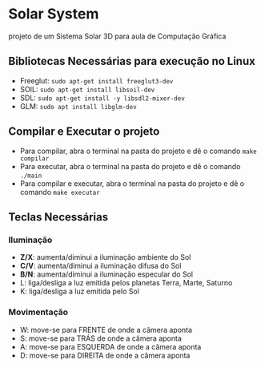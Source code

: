 # Solar System
 projeto de um Sistema Solar 3D para aula de Computação Gráfica

## Bibliotecas Necessárias para execução no Linux

* Freeglut: `sudo apt-get install freeglut3-dev`
* SOIL: `sudo apt-get install libsoil-dev`
* SDL: `sudo apt-get install -y libsdl2-mixer-dev`
* GLM: `sudo apt install libglm-dev`

## Compilar e Executar o projeto

-   Para compilar, abra o terminal na pasta do projeto e dê o comando `make compilar`
-   Para executar, abra o terminal na pasta do projeto e dê o comando `./main`
-   Para compilar e executar, abra o terminal na pasta do projeto e dê o comando `make executar`

## Teclas Necessárias

### Iluminação
-   __Z/X__: aumenta/diminui a iluminação ambiente do Sol
-   __C/V__: aumenta/diminui a iluminação difusa do Sol
-   __B/N__: aumenta/diminui a iluminação especular do Sol
-   L: liga/desliga a luz emitida pelos planetas Terra, Marte, Saturno
-   K: liga/desliga a luz emitida pelo Sol

### Movimentação
-   W: move-se para FRENTE de onde a câmera aponta
-   S: move-se para TRÁS de onde a câmera aponta
-   A: move-se para ESQUERDA de onde a câmera aponta
-   D: move-se para DIREITA de onde a câmera aponta

